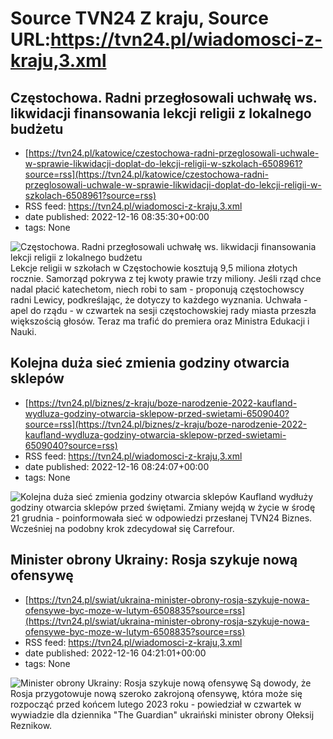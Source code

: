 # Source TVN24 Z kraju, Source URL:https://tvn24.pl/wiadomosci-z-kraju,3.xml

## Częstochowa. Radni przegłosowali uchwałę ws. likwidacji finansowania lekcji religii z lokalnego budżetu
 - [https://tvn24.pl/katowice/czestochowa-radni-przeglosowali-uchwale-w-sprawie-likwidacji-doplat-do-lekcji-religii-w-szkolach-6508961?source=rss](https://tvn24.pl/katowice/czestochowa-radni-przeglosowali-uchwale-w-sprawie-likwidacji-doplat-do-lekcji-religii-w-szkolach-6508961?source=rss)
 - RSS feed: https://tvn24.pl/wiadomosci-z-kraju,3.xml
 - date published: 2022-12-16 08:35:30+00:00
 - tags: None

<img alt="Częstochowa. Radni przegłosowali uchwałę ws. likwidacji finansowania lekcji religii z lokalnego budżetu" src="https://tvn24.pl/najnowsze/cdn-zdjecie-thzde0-religia-6240449/alternates/LANDSCAPE_1280" />
    Lekcje religii w szkołach w Częstochowie kosztują 9,5 miliona złotych rocznie. Samorząd pokrywa z tej kwoty prawie trzy miliony. Jeśli rząd chce nadal płacić katechetom, niech robi to sam - proponują częstochowscy radni Lewicy, podkreślając, że dotyczy to każdego wyznania. Uchwała - apel do rządu - w czwartek na sesji częstochowskiej rady miasta przeszła większością głosów. Teraz ma trafić do premiera oraz Ministra Edukacji i Nauki.

## Kolejna duża sieć zmienia godziny otwarcia sklepów
 - [https://tvn24.pl/biznes/z-kraju/boze-narodzenie-2022-kaufland-wydluza-godziny-otwarcia-sklepow-przed-swietami-6509040?source=rss](https://tvn24.pl/biznes/z-kraju/boze-narodzenie-2022-kaufland-wydluza-godziny-otwarcia-sklepow-przed-swietami-6509040?source=rss)
 - RSS feed: https://tvn24.pl/wiadomosci-z-kraju,3.xml
 - date published: 2022-12-16 08:24:07+00:00
 - tags: None

<img alt="Kolejna duża sieć zmienia godziny otwarcia sklepów" src="https://tvn24.pl/najnowsze/cdn-zdjecie-cgddq9-kaufland-5106588/alternates/LANDSCAPE_1280" />
    Kaufland wydłuży godziny otwarcia sklepów przed świętami. Zmiany wejdą w życie w środę 21 grudnia - poinformowała sieć w odpowiedzi przesłanej TVN24 Biznes. Wcześniej na podobny krok zdecydował się Carrefour.

## Minister obrony Ukrainy: Rosja szykuje nową ofensywę
 - [https://tvn24.pl/swiat/ukraina-minister-obrony-rosja-szykuje-nowa-ofensywe-byc-moze-w-lutym-6508835?source=rss](https://tvn24.pl/swiat/ukraina-minister-obrony-rosja-szykuje-nowa-ofensywe-byc-moze-w-lutym-6508835?source=rss)
 - RSS feed: https://tvn24.pl/wiadomosci-z-kraju,3.xml
 - date published: 2022-12-16 04:21:01+00:00
 - tags: None

<img alt="Minister obrony Ukrainy: Rosja szykuje nową ofensywę" src="https://tvn24.pl/najnowsze/cdn-zdjecie-k5zcmg-rosyjscy-zolnierze-6508241/alternates/LANDSCAPE_1280" />
    Są dowody, że Rosja przygotowuje nową szeroko zakrojoną ofensywę, która może się rozpocząć przed końcem lutego 2023 roku - powiedział w czwartek w wywiadzie dla dziennika "The Guardian" ukraiński minister obrony Ołeksij Reznikow.
